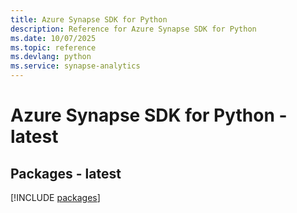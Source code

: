 ```yaml
---
title: Azure Synapse SDK for Python
description: Reference for Azure Synapse SDK for Python
ms.date: 10/07/2025
ms.topic: reference
ms.devlang: python
ms.service: synapse-analytics
---
```

# Azure Synapse SDK for Python - latest
## Packages - latest
[!INCLUDE [packages](synapse-index.md)]